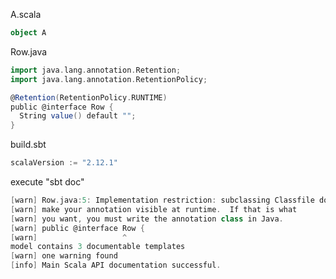 A.scala

```scala
object A
```


Row.java

```scala
import java.lang.annotation.Retention;
import java.lang.annotation.RetentionPolicy;

@Retention(RetentionPolicy.RUNTIME)
public @interface Row {
  String value() default "";
}
```


build.sbt

```scala
scalaVersion := "2.12.1"
```

execute "sbt doc" 

```scala
[warn] Row.java:5: Implementation restriction: subclassing Classfile does not
[warn] make your annotation visible at runtime.  If that is what
[warn] you want, you must write the annotation class in Java.
[warn] public @interface Row {
[warn]                   ^
model contains 3 documentable templates
[warn] one warning found
[info] Main Scala API documentation successful.
```
